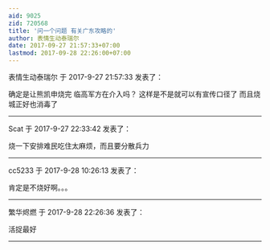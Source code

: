 ```yaml
---
aid: 9025
zid: 720568
title: '问一个问题 有关广东攻略的'
author: 表情生动泰瑞尔
date: 2017-09-27 21:57:33+07:00
lastmod: 2017-09-28 22:26:00+07:00
---
```


表情生动泰瑞尔 于 2017-9-27 21:57:33 发表了：

确定是让熊凯申烧完 临高军方在介入吗？ 这样是不是就可以有宣传口径了 而且烧城正好也消毒了

---------

Scat 于 2017-9-27 22:33:42 发表了：

烧一下安排难民吃住太麻烦，而且要分散兵力

---------

cc5233 于 2017-9-28 10:26:13 发表了：

肯定是不烧好啊。。。

---------

繁华烬燃 于 2017-9-28 22:26:36 发表了：

活捉最好

---------

